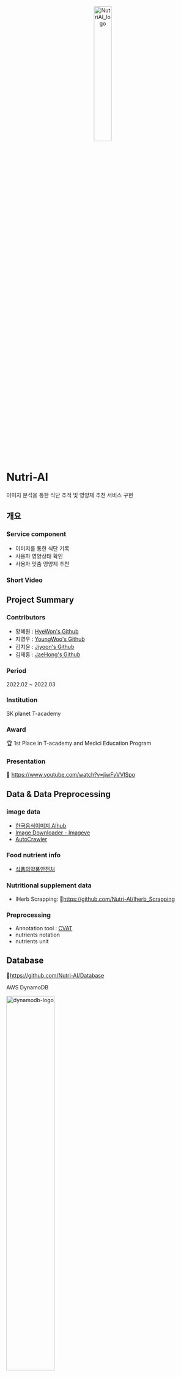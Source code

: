 <div align="center">
  <img width="30%" alt="NutriAI_logo" src="https://user-images.githubusercontent.com/33509018/162863401-8f624292-3c11-4038-8b3a-b15b8803e000.png" title="NutriAI">
</div>

# Nutri-AI
이미지 분석을 통한 식단 추적 및 영양제 추천 서비스 구현


## 개요
### Service component
- 이미지를 통한 식단 기록
- 사용자 영양상태 확인
- 사용자 맞춤 영양제 추천
<!--
![main](https://user-images.githubusercontent.com/100662106/161993806-71dcb943-c3f7-4fbd-9e44-83834fcb6082.PNG)

![summary](https://user-images.githubusercontent.com/100662106/161993701-aa0011a5-78b6-4c17-83ab-4452b1f2f425.PNG)
-->
### Short Video


## Project Summary

### Contributors
* 황혜원 : [HyeWon's Github](https://github.com/hyeniii)
* 지영우 : [YoungWoo's Github](https://github.com/Angwoo-the-Fuego)
* 김지윤 : [Jiyoon's Github](https://github.com/ziyoon)
* 김재홍 : [JaeHong's Github](https://github.com/kymjaehong)
### Period
2022.02 ~ 2022.03
### Institution
SK planet T-academy
### Award
:trophy: 1st Place in T-academy and Medici Education Program
### Presentation
:link: https://www.youtube.com/watch?v=jiwFvVVISpo


## Data & Data Preprocessing

### image data
- [한국음식이미지 AIhub](https://aihub.or.kr/aidata/13594)
- [Image Downloader - Imageye](https://chrome.google.com/webstore/detail/image-downloader-imageye/agionbommeaifngbhincahgmoflcikhm)
- [AutoCrawler](https://github.com/YoongiKim/AutoCrawler)
### Food nutrient info
- [식품의약품안전처](https://www.foodsafetykorea.go.kr/fcdb/)
### Nutritional supplement data
- IHerb Scrapping: :link:https://github.com/Nutri-AI/Iherb_Scrapping

### Preprocessing
- Annotation tool : [CVAT](https://cvat.org/)
- nutrients notation
- nutrients unit

## Database
:link:https://github.com/Nutri-AI/Database

AWS DynamoDB
<div>
    <img src="https://xpertlab.com/wp-content/uploads/2021/08/edit_dynamodb.png" width="50%" alt="dynamodb-logo">
</div>

### ERD
<div align="center">
  <img width="50%" alt="NutriAI_database_ERD" src="https://user-images.githubusercontent.com/33509018/162860867-4b17044b-33c2-4d68-9ac9-6b5285d5e40e.png">
</div>


## Model
:link:https://github.com/Nutri-AI/yolov3_onnx_inf

### Models used
[Ultralytics: YOLOv3](https://github.com/ultralytics/yolov3)

<!--
[zylo117: Yet-Another-EfficientDet-Pytorch](https://github.com/zylo117/Yet-Another-EfficientDet-Pytorch)
-->


## API
:link:https://github.com/Nutri-AI/api-fastapi

FastAPI

<div>
    <img src="https://fastapi.tiangolo.com/img/logo-margin/logo-teal.png" width="50%" alt="fastapi-logo">
</div>



## APP
:link:https://github.com/Nutri-AI/Application

Flutter

<div>
    <img src="https://storage.googleapis.com/cms-storage-bucket/c823e53b3a1a7b0d36a9.png" width="50%" alt="flutter-logo">
</div>
